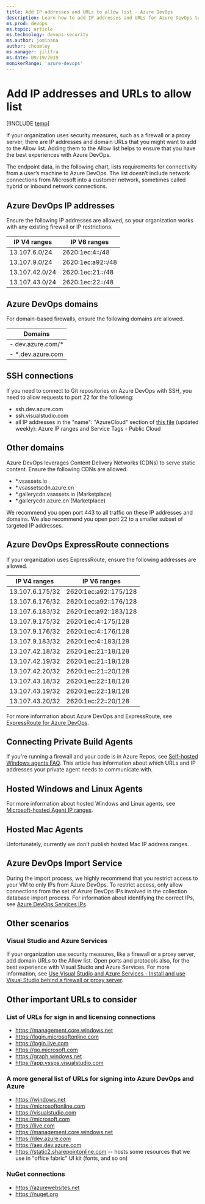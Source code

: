 ```yaml
---
title: Add IP addresses and URLs to allow list - Azure DevOps
description: Learn how to add IP addresses and URLs for Azure DevOps to the Allow list
ms.prod: devops
ms.topic: article
ms.technology: devops-security
ms.author: jominana
author: chcomley
ms.manager: jillfra
ms.date: 09/19/2019
monikerRange: 'azure-devops'
---
```


# Add IP addresses and URLs to allow list

[!INCLUDE [temp](../../_shared/version-vsts-only.md)]

If your organization uses security measures, such as a firewall or a proxy server, there are IP addresses and domain URLs that you might want to add to the Allow list. Adding them to the Allow list helps to ensure that you have the best experiences with Azure DevOps.

The endpoint data, in the following chart, lists requirements for connectivity from a user’s machine to Azure DevOps. The list doesn’t include network connections from Microsoft into a customer network, sometimes called hybrid or inbound network connections.

## Azure DevOps IP addresses

Ensure the following IP addresses are allowed, so your organization works with any existing firewall or IP restrictions.

|**IP V4 ranges** |**IP V6 ranges**  |
|---------|---------|
|13.107.6.0/24    |   2620:1ec:4::/48      |
|13.107.9.0/24     |   2620:1ec:a92::/48    |     
|13.107.42.0/24    |  2620:1ec:21::/48       |
|13.107.43.0/24    |  2620:1ec:22::/48       |

## Azure DevOps domains

For domain-based firewalls, ensure the following domains are allowed.

|      Domains       |
|--------------------|
| - dev.azure.com/\* |
| - \*.dev.azure.com |

## SSH connections

If you need to connect to Git repositories on Azure DevOps with SSH, you need to allow requests to port 22 for the following:

- ssh.dev.azure.com
- ssh.visualstudio.com
- all IP addresses in the "name": "AzureCloud" section of [this file](https://www.microsoft.com/en-us/download/details.aspx?id=56519) (updated weekly): Azure IP ranges and Service Tags - Public Cloud

## Other domains

Azure DevOps leverages Content Delivery Networks (CDNs) to serve static content. Ensure the following CDNs are allowed.

- *.vsassets.io 
- *.vsassetscdn.azure.cn 
- *.gallerycdn.vsassets.io (Marketplace)
- *.gallerycdn.azure.cn (Marketplace)

We recommend you open port 443 to all traffic on these IP addresses and domains. We also recommend you open port 22 to a smaller subset of targeted IP addresses.  

## Azure DevOps ExpressRoute connections

If your organization uses ExpressRoute, ensure the following addresses are allowed.

|**IP V4 ranges** |**IP V6 ranges**  |
|---------|---------|
|13.107.6.175/32   | 2620:1ec:a92::175/128   |
|13.107.6.176/32   | 2620:1ec:a92::176/128   |     
|13.107.6.183/32   |  2620:1ec:a92::183/128  |
|13.107.9.175/32   | 2620:1ec:4::175/128      |
|13.107.9.176/32   | 2620:1ec:4::176/128     |
|13.107.9.183/32   | 2620:1ec:4::183/128     |
|13.107.42.18/32   | 2620:1ec:21::18/128      |
|13.107.42.19/32   | 2620:1ec:21::19/128      |
|13.107.42.20/32  | 2620:1ec:21::20/128       |
|13.107.43.18/32  | 2620:1ec:22::18/128       |
|13.107.43.19/32  | 2620:1ec:22::19/128       |
|13.107.43.20/32  | 2620:1ec:22::20/128       |

For more information about Azure DevOps and ExpressRoute, see [ExpressRoute for Azure DevOps](https://devblogs.microsoft.com/devops/expressroute-for-azure-devops/). 

## Connecting Private Build Agents

If you're running a firewall and your code is in Azure Repos, see [Self-hosted Windows agents FAQ](../../pipelines/agents/v2-windows.md#im-running-a-firewall-and-my-code-is-in-azure-repos-what-urls-does-the-agent-need-to-communicate-with). This article has information about which URLs and IP addresses your private agent needs to communicate with. 

## Hosted Windows and Linux Agents

For more information about hosted Windows and Linux agents, see [Microsoft-hosted Agent IP ranges](../../pipelines/agents/hosted.md#agent-ip-ranges).

## Hosted Mac Agents

Unfortunately, currently we don't publish hosted Mac IP address ranges.

## Azure DevOps Import Service

During the import process, we highly recommend that you restrict access to your VM to only IPs from Azure DevOps. To restrict access, only allow connections from the set of Azure DevOps IPs involved in the collection database import process. For information about identifying the correct IPs, see [Azure DevOps Services IPs](../../migrate/migration-import.md#azure-devops-services-ips). 

## Other scenarios

### Visual Studio and Azure Services

If your organization use security measures, like a firewall or a proxy server, add domain URLs to the Allow list. Open ports and protocols also, for the best experience with Visual Studio and Azure Services. For more information, see [Use Visual Studio and Azure Services - Install and use Visual Studio behind a firewall or proxy server](https://docs.microsoft.com/visualstudio/install/install-and-use-visual-studio-behind-a-firewall-or-proxy-server?view=vs-2017#use-visual-studio-and-azure-services).

## Other important URLs to consider

### List of URLs for sign in and licensing connections

- https://management.core.windows.net
- https://login.microsoftonline.com
- https://login.live.com
- https://go.microsoft.com
- https://graph.windows.net
- https://app.vssps.visualstudio.com

### A more general list of URLs for signing into Azure DevOps and Azure

- https://windows.net
- https://microsoftonline.com
- https://visualstudio.com
- https://microsoft.com
- https://live.com
- https://management.core.windows.net
- https://dev.azure.com
- https://aex.dev.azure.com
- https://static2.sharepointonline.com -- hosts some resources that we use in "office fabric" UI kit (fonts, and so on)

### NuGet connections

- https://azurewebsites.net
- https://nuget.org










